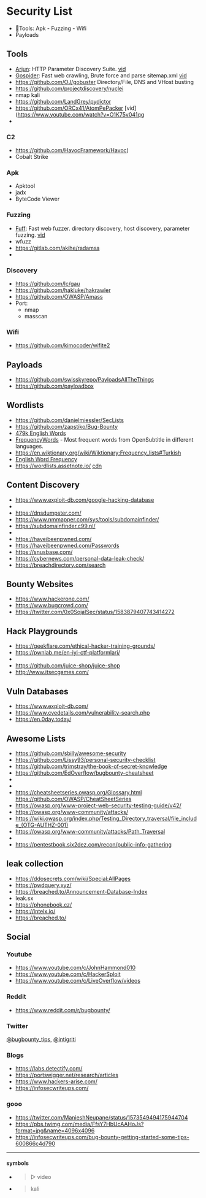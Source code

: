 # Security List

- 🧮Tools: Apk - Fuzzing - Wifi
- Payloads

## Tools

- [Arjun](https://github.com/s0md3v/Arjun): HTTP Parameter Discovery Suite. [vid](https://www.youtube.com/watch?v=wRPxbz_Ht3k)
- [Gospider](https://github.com/jaeles-project/gospider): Fast web crawling, Brute force and parse sitemap.xml [vid](https://www.youtube.com/watch?v=MD38BK5YMTc)
- https://github.com/OJ/gobuster Directory/File, DNS and VHost busting
- https://github.com/projectdiscovery/nuclei
- nmap kali
- https://github.com/LandGrey/pydictor
- https://github.com/ORCx41/AtomPePacker [vid](https://www.youtube.com/watch?v=O1K75v041qg
-

### C2

- https://github.com/HavocFramework/Havoc)
- Cobalt Strike

### Apk

- Apktool
- jadx
- ByteCode Viewer

### Fuzzing

- [Fuff](https://github.com/ffuf/ffuf): Fast web fuzzer. directory discovery, host discovery, parameter fuzzing. [vid](https://www.youtube.com/watch?v=UDaeS7455mU)
- wfuzz
- https://gitlab.com/akihe/radamsa
-

### Discovery

- https://github.com/lc/gau
- https://github.com/hakluke/hakrawler
- https://github.com/OWASP/Amass
- Port:
  - nmap
  - masscan

### Wifi

- https://github.com/kimocoder/wifite2

## Payloads

- https://github.com/swisskyrepo/PayloadsAllTheThings
- https://github.com/payloadbox

## Wordlists

- https://github.com/danielmiessler/SecLists
- https://github.com/zapstiko/Bug-Bounty
- [479k English Words](https://github.com/dwyl/english-words)
- [FrequencyWords](https://github.com/hermitdave/FrequencyWords) - Most frequent words from OpenSubtitle in different languages.
- https://en.wiktionary.org/wiki/Wiktionary:Frequency_lists#Turkish
- [English Word Frequency](https://www.kaggle.com/datasets/rtatman/english-word-frequency)
- https://wordlists.assetnote.io/ [cdn](https://wordlists-cdn.assetnote.io/data/manual/)

## Content Discovery

- https://www.exploit-db.com/google-hacking-database
-
- https://dnsdumpster.com/
- https://www.nmmapper.com/sys/tools/subdomainfinder/
- https://subdomainfinder.c99.nl/
-
- https://haveibeenpwned.com/
- https://haveibeenpwned.com/Passwords
- https://snusbase.com/
- https://cybernews.com/personal-data-leak-check/
- https://breachdirectory.com/search

## Bounty Websites

- https://www.hackerone.com/
- https://www.bugcrowd.com/
- https://twitter.com/0x0SojalSec/status/1583879407743414272

## Hack Playgrounds

- https://geekflare.com/ethical-hacker-training-grounds/
- https://pwnlab.me/en-iyi-ctf-platformlari/
-
- https://github.com/juice-shop/juice-shop
- http://www.itsecgames.com/

## Vuln Databases

- https://www.exploit-db.com/
- https://www.cvedetails.com/vulnerability-search.php
- https://en.0day.today/

## Awesome Lists

- https://github.com/sbilly/awesome-security
- https://github.com/Lissy93/personal-security-checklist
- https://github.com/trimstray/the-book-of-secret-knowledge
- https://github.com/EdOverflow/bugbounty-cheatsheet
-
-
- https://cheatsheetseries.owasp.org/Glossary.html https://github.com/OWASP/CheatSheetSeries
- https://owasp.org/www-project-web-security-testing-guide/v42/
- https://owasp.org/www-community/attacks/
- https://wiki.owasp.org/index.php/Testing_Directory_traversal/file_include_(OTG-AUTHZ-001)
- https://owasp.org/www-community/attacks/Path_Traversal
-
- https://pentestbook.six2dez.com/recon/public-info-gathering

## leak collection

- https://ddosecrets.com/wiki/Special:AllPages
- https://pwdquery.xyz/
- https://breached.to/Announcement-Database-Index
- leak.sx
- https://phonebook.cz/
- https://intelx.io/
- https://breached.to/

## Social

### Youtube

- https://www.youtube.com/c/JohnHammond010
- https://www.youtube.com/c/HackerSploit
- https://www.youtube.com/c/LiveOverflow/videos

### Reddit

- https://www.reddit.com/r/bugbounty/

### Twitter

[@bugbounty_tips](https://twitter.com/bugbounty_tips), [@intigriti](https://twitter.com/intigriti)

### Blogs

- https://labs.detectify.com/
- https://portswigger.net/research/articles
- https://www.hackers-arise.com/
- https://infosecwriteups.com/

### gooo

- https://twitter.com/ManieshNeupane/status/1573549494175944704
- https://pbs.twimg.com/media/FfsY7HbUcAAHoJs?format=jpg&name=4096x4096
- https://infosecwriteups.com/bug-bounty-getting-started-some-tips-600866c4d790

---

#### symbols

- > ▷ video
- > kali
